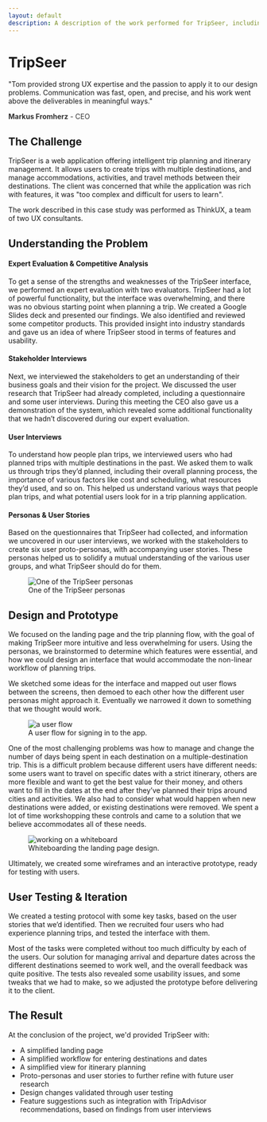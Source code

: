```yaml
---
layout: default
description: A description of the work performed for TripSeer, including user interviews, ideation, design sprint, prototyping, and usability testing.
---
```


<div class="row case-study justify-content-center">
  <div class="col-12 col-sm-8 offset-sm-2">
    <h1>TripSeer</h1>
  </div>
</div>

<div class="row case-study justify-content-center">
  <div class="col-12 col-sm-8 offset-sm-2">
    <div class="testimonial">
      <p>"Tom provided strong UX expertise and the passion to apply it to our design problems. Communication was fast, open, and precise, and his work went above the deliverables in meaningful ways."</p>
      <p class="small" style="color:#333;"><strong>Markus Fromherz</strong> - CEO</p>
    </div>
  </div>
</div>

<div class="row case-study justify-content-center">
  <div class="col-10 offset-1 col-sm-10 offset-sm-1 col-md-8 offset-md-2 col-lg-6 offset-lg-3">
    <h2>The Challenge</h2>
    <p>TripSeer is a web application offering intelligent trip planning and itinerary management. It allows users to create trips with multiple destinations, and manage accommodations, activities, and travel methods between their destinations. The client was concerned that while the application was rich with features, it was "too complex and difficult for users to learn".</p>
    <p>The work described in this case study was performed as ThinkUX, a team of two UX consultants.</p>
  </div>
</div>

<div class="row case-study justify-content-center">
  <div class="col-10 offset-1 col-sm-10 offset-sm-1 col-md-8 offset-md-2 col-lg-6 offset-lg-3">
    <h2>Understanding the Problem</h2>
    <h4>Expert Evaluation &amp; Competitive Analysis</h4>
    <p>To get a sense of the strengths and weaknesses of the TripSeer interface, we performed an expert evaluation with two evaluators. TripSeer had a lot of powerful functionality, but the interface was overwhelming, and there was no obvious starting point when planning a trip. We created a Google Slides deck and presented our findings. We also identified and reviewed some competitor products. This provided insight into industry standards and gave us an idea of where TripSeer stood in terms of features and usability.</p>
    <h4>Stakeholder Interviews</h4>
    <p>Next, we interviewed the stakeholders to get an understanding of their business goals and their vision for the project. We discussed the user research that TripSeer had already completed, including a questionnaire and some user interviews. During this meeting the CEO also gave us a demonstration of the system, which revealed some additional functionality that we hadn’t discovered during our expert evaluation.</p>
    <h4>User Interviews</h4>
    <p>To understand how people plan trips, we interviewed users who had planned trips with multiple destinations in the past. We asked them to walk us through trips they’d planned, including their overall planning process, the importance of various factors like cost and scheduling, what resources they’d used, and so on. This helped us understand various ways that people plan trips, and what potential users look for in a trip planning application.</p>
    <h4>Personas &amp; User Stories</h4>
    <p>Based on the questionnaires that TripSeer had collected, and information we uncovered in our user interviews, we worked with the stakeholders to create six user proto-personas, with accompanying user stories. These personas helped us to solidify a mutual understanding of the various user groups, and what TripSeer should do for them.</p>
    <figure class="figure">
      <img class="img-responsive" src="{{ site.baseurl }}/images/portfolio/case_studies/tripseer-persona.jpg" alt="One of the TripSeer personas" />
      <figcaption class="figure-caption">One of the TripSeer personas</figcaption>
    </figure>
  </div>
</div>

<div class="row case-study justify-content-center">
  <div class="col-10 offset-1 col-sm-10 offset-sm-1 col-md-8 offset-md-2 col-lg-6 offset-lg-3">
    <h2>Design and Prototype</h2>
    <p>We focused on the landing page and the trip planning flow, with the goal of making TripSeer more intuitive and less overwhelming for users. Using the personas, we brainstormed to determine which features were essential, and how we could design an interface that would accommodate the non-linear workflow of planning trips.</p>
    <p>We sketched some ideas for the interface and mapped out user flows between the screens, then demoed to each other how the different user personas might approach it. Eventually we narrowed it down to something that we thought would work.</p>
    <figure class="figure" style="max-width:555px;">
      <img class="img-responsive" src="{{ site.baseurl }}/images/portfolio/case_studies/tripseer-userflow2.jpg" alt="a user flow" />
      <figcaption class="figure-caption">A user flow for signing in to the app.</figcaption>
    </figure>
    <p>One of the most challenging problems was how to manage and change the number of days being spent in each destination on a multiple-destination trip. This is a difficult problem because different users have different needs: some users want to travel on specific dates with a strict itinerary, others are more flexible and want to get the best value for their money, and others want to fill in the dates at the end after they’ve planned their trips around cities and activities. We also had to consider what would happen when new destinations were added, or existing destinations were removed. We spent a lot of time workshopping these controls and came to a solution that we believe accommodates all of these needs. </p>
    <figure class="figure">
      <img class="img-responsive" src="{{ site.baseurl }}/images/portfolio/case_studies/tripseer-whiteboard.jpeg" alt="working on a whiteboard" />
      <figcaption class="figure-caption">Whiteboarding the landing page design.</figcaption>
    </figure>
    <p>Ultimately, we created some wireframes and an interactive prototype, ready for testing with users.</p>
  </div>
</div>

<div class="row case-study justify-content-center">
  <div class="col-10 offset-1 col-sm-10 offset-sm-1 col-md-8 offset-md-2 col-lg-6 offset-lg-3">
    <h2>User Testing &amp; Iteration</h2>
    <p>We created a testing protocol with some key tasks, based on the user stories that we’d identified. Then we recruited four users who had experience planning trips, and tested the interface with them.</p>
    <p>Most of the tasks were completed without too much difficulty  by each of the users. Our solution for managing arrival and departure dates across the different destinations seemed to work well, and the overall feedback was quite positive. The tests also revealed some usability issues, and some tweaks that we had to make, so we adjusted the prototype before delivering it to the client.</p>
  </div>
</div>

<div class="row case-study justify-content-center">
  <div class="col-10 offset-1 col-sm-10 offset-sm-1 col-md-8 offset-md-2 col-lg-6 offset-lg-3">
      <h2>The Result</h2>
    <p>At the conclusion of the project, we'd provided TripSeer with:</p>
    <ul>
      <li>A simplified landing page</li>
      <li>A simplified workflow for entering destinations and dates</li>
      <li>A simplified view for itinerary planning</li>
      <li>Proto-personas and user stories to further refine with future user research</li>
      <li>Design changes validated through user testing</li>
      <li>Feature suggestions such as integration with TripAdvisor recommendations, based on findings from user interviews</li>
    </ul>
  </div>
</div>
